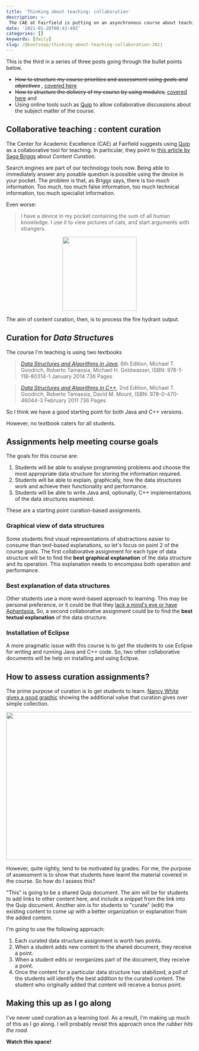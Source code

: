 ```yaml
---
title: 'Thinking about teaching: collaboration'
description: >-
 The CAE at Fairfield is putting on an asynchronous course about teaching. This is the third (of three?) pieces about how to organize the course.
date: '2021-01-20T08:43:49Z'
categories: []
keywords: [daily]
slug: /@kootsoop/thinking-about-teaching-collaboration-2021
---
```


<meta property="og:image" content="https://kootsoop.github.io/images/ComeOnDown-AppIcon.png" />

This is the third in a series of three posts going through the bullet points below.

 * ~~How to structure my course priorities and assessment using *goals and objectives*~~ , [covered here](https://kootsoop.github.io/@kootsoop-thinking-about-teaching-goals-and-objectives-2021/)
 * ~~How to structure the delivery of my course by using modules,~~ [covered here](https://kootsoop.github.io/@kootsoop-thinking-about-teaching-goals-and-objectives-2021/) and
 * Using online tools such as [Quip](https://quip.com/) to allow collaborative discussions about the subject matter of the course.

## Collaborative teaching : content curation

The Center for Academic Excellence (CAE) at Fairfield suggests using [Quip](https://quip.com/) as a collaborative tool for teaching. In particular, they point to [this article by Saga Briggs](https://www.learningscientists.org/blog/2016/9/13-1) about *Content Curation*.

Search engines are part of our technology tools now. Being able to immediately answer any posable question is possible using the device in your pocket.  The problem is that, as Briggs says, there is *too much* information. Too much, too much false information, too much technical information, too much specialist information.

Even worse:
 
 > I have a device in my pocket containing the sum of all human knowledge. I use it to view pictures of cats, and start arguments with strangers.

<p align="center">
<img src="https://kootsoop.github.io/images/huey_nom.jpg" width="200" height="200" />
</p>

The aim of content curation, then, is to process the fire hydrant output.

## Curation for *Data Structures*

The course I'm teaching is using two textbooks  

 > [*Data Structures and Algorithms in Java*](https://www.wiley.com/en-us/Data+Structures+and+Algorithms+in+Java%2C+6th+Edition-p-9781118803141), 6th Edition, Michael T. Goodrich, Roberto Tamassia, Michael H. Goldwasser, ISBN: 978-1-118-80314-1 January 2014 736 Pages

 > [*Data Structures and Algorithms in C++*](https://www.wiley.com/en-us/Data+Structures+and+Algorithms+in+C%2B%2B%2C+2nd+Edition-p-9780470383278), 2nd Edition, Michael T. Goodrich, Roberto Tamassia, David M. Mount, ISBN: 978-0-470-46044-3 February 2011 736 Pages

So I think we have a good starting point for both Java and C++ versions.

However, no textbook caters for all students.

## Assignments help meeting course goals

The goals for this course are:

 1. Students will be able to analyse programming problems and choose the most appropriate data structure for storing the information required.
 1. Students will be able to explain, graphically, how the data structures work and achieve their functionality and performance.
 1. Students will be able to write Java and, optionally, C++ implementations of the data structures examined.

 These are a starting point curation-based assignments.   

### Graphical view of data structures

Some students find visual representations of abstractions easier to consume than text-based explanations, so let's focus on point 2 of the course goals.   The first collaborative assignment for each type of data structure will be to find the **best graphical explanation** of the data structure and its operation.  This explanation needs to encompass both operation and performance.

### Best explanation of data structures

Other students use a more word-based approach to learning. This may be personal preference, or it could be that they [lack a mind's eye or have Aphantasia.](https://www.sciencefocus.com/the-human-body/aphantasia-life-with-no-minds-eye/)  So, a second collaborative assignment could be to find the **best textual explanation** of the data structure.

### Installation of Eclipse

A more pragmatic issue with this course is to get the students to use Eclipse for writing and running Java and C++ code.  So, two other collaborative documents will be help on installing and using Eclipse.

## How to assess curation assignments?

The prime purpose of curation is to get students to learn.  [Nancy White gives a good graphic](https://www.techlearning.com/tl-advisor-blog/12174) showing the additional value that curation gives over simple collection.

<p align="center">
<img src="https://cdn.mos.cms.futurecdn.net/MozDFU8fUCnvYB7644Ss9Y-970-80.png.webp" width="600" height="400" />
</p>

However, quite rightly, tend to be motivated by grades.  For me, the purpose of assessment is to show that students have learnt the material covered in the course. So how do I assess this?

"This" is going to be a shared Quip document.  The aim will be for students to add links to other content here, and include a snippet from the link into the Quip document.  Another aim is for students to "curate" (edit) the existing content to come up with a better organization or explanation from the added content.

I'm going to use the following approach:

 1. Each curated data structure assignment is worth two points.
 1. When a student adds new content to the shared document, they receive a point.
 1. When a student edits or reorganizes part of the document, they receive a point.
 1. Once the content for a particular data structure has stabilized, a poll of the students will identify the best addition to the curated content.  The student who originally added that content will receive a bonus point. 

## Making this up as I go along

I've never used curation as a learning tool.  As a result, I'm making up much of this as I go along.  I will probably revisit this approach once *the rubber hits the road.*  

**Watch this space!**
